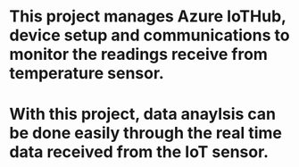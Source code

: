 # This project manages Azure IoTHub, device setup and communications to monitor the readings receive from temperature sensor.
# With this project, data anaylsis can be done easily through the real time data received from the IoT sensor.


